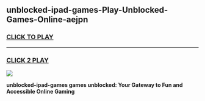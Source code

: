 
## unblocked-ipad-games-Play-Unblocked-Games-Online-aejpn
<h3>
<a href="https://premium76.site?title=unblocked-ipad-games&ref=24A">CLICK TO PLAY</a></h3>
<hr>

<h3>
<a href="https://premium76.site?title=unblocked-ipad-games&ref=24A">CLICK 2 PLAY</a>
  
</h3>

<a href="https://premium76.site?title=unblocked-ipad-games&ref=24A"><img src="https://clearcache.store/games.png"></a>


**unblocked-ipad-games games unblocked: Your Gateway to Fun and Accessible Online Gaming**
